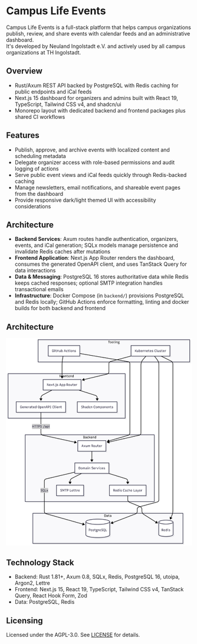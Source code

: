 # Campus Life Events

Campus Life Events is a full-stack platform that helps campus organizations publish, review, and share events with calendar feeds and an administrative dashboard.\
It's developed by Neuland Ingolstadt e.V. and actively used by all campus organizations at TH Ingolstadt.

## Overview
- Rust/Axum REST API backed by PostgreSQL with Redis caching for public endpoints and iCal feeds
- Next.js 15 dashboard for organizers and admins built with React 19, TypeScript, Tailwind CSS v4, and shadcn/ui
- Monorepo layout with dedicated backend and frontend packages plus shared CI workflows

## Features
- Publish, approve, and archive events with localized content and scheduling metadata
- Delegate organizer access with role-based permissions and audit logging of actions
- Serve public event views and iCal feeds quickly through Redis-backed caching
- Manage newsletters, email notifications, and shareable event pages from the dashboard
- Provide responsive dark/light themed UI with accessibility considerations

## Architecture
- **Backend Services**: Axum routes handle authentication, organizers, events, and iCal generation; SQLx models manage persistence and invalidate Redis caches after mutations
- **Frontend Application**: Next.js App Router renders the dashboard, consumes the generated OpenAPI client, and uses TanStack Query for data interactions
- **Data & Messaging**: PostgreSQL 16 stores authoritative data while Redis keeps cached responses; optional SMTP integration handles transactional emails
- **Infrastructure**: Docker Compose (in `backend/`) provisions PostgreSQL and Redis locally; GitHub Actions enforce formatting, linting and docker builds for both backend and frontend

## Architecture

![Architecture](.github/diagram.png)


## Technology Stack
- Backend: Rust 1.81+, Axum 0.8, SQLx, Redis, PostgreSQL 16, utoipa, Argon2, Lettre
- Frontend: Next.js 15, React 19, TypeScript, Tailwind CSS v4, TanStack Query, React Hook Form, Zod
- Data: PostgreSQL, Redis

## Licensing
Licensed under the AGPL-3.0. See [LICENSE](LICENSE) for details.
